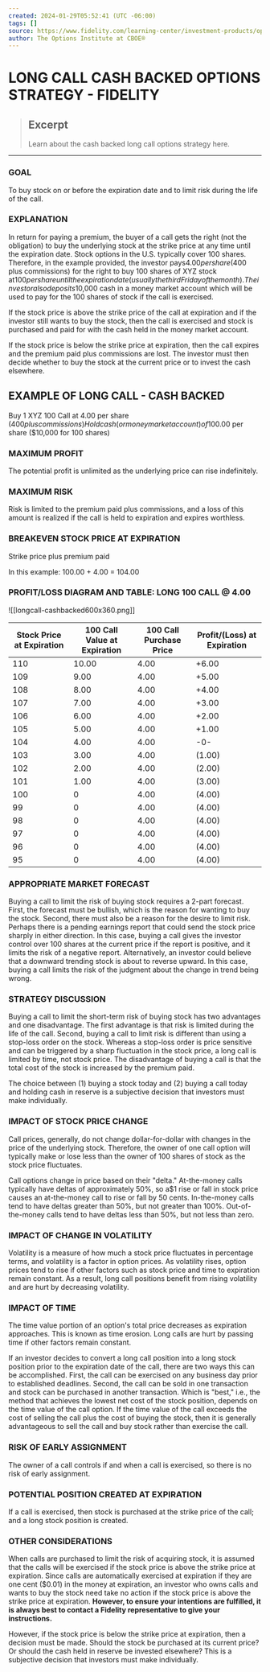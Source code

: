 ```yaml
---
created: 2024-01-29T05:52:41 (UTC -06:00)
tags: []
source: https://www.fidelity.com/learning-center/investment-products/options/options-strategy-guide/longcall-cashbacked
author: The Options Institute at CBOE®
---
```


# LONG CALL CASH BACKED OPTIONS STRATEGY - FIDELITY

> ## Excerpt
> Learn about the cash backed long call options strategy here.

---
### GOAL

To buy stock on or before the expiration date and to limit risk during the life of the call.

### EXPLANATION

In return for paying a premium, the buyer of a call gets the right (not the obligation) to buy the underlying stock at the strike price at any time until the expiration date. Stock options in the U.S. typically cover 100 shares. Therefore, in the example provided, the investor pays$4.00 per share ($400 plus commissions) for the right to buy 100 shares of XYZ stock at$100 per share until the expiration date (usually the third Friday of the month). The investor also deposits$10,000 cash in a money market account which will be used to pay for the 100 shares of stock if the call is exercised.

If the stock price is above the strike price of the call at expiration and if the investor still wants to buy the stock, then the call is exercised and stock is purchased and paid for with the cash held in the money market account.

If the stock price is below the strike price at expiration, then the call expires and the premium paid plus commissions are lost. The investor must then decide whether to buy the stock at the current price or to invest the cash elsewhere.

## EXAMPLE OF LONG CALL - CASH BACKED

Buy 1 XYZ 100 Call at 4.00 per share ($400 plus commissions) Hold cash (or money market account) of$100.00 per share ($10,000 for 100 shares)

### MAXIMUM PROFIT

The potential profit is unlimited as the underlying price can rise indefinitely.

### MAXIMUM RISK

Risk is limited to the premium paid plus commissions, and a loss of this amount is realized if the call is held to expiration and expires worthless.

### BREAKEVEN STOCK PRICE AT EXPIRATION

Strike price plus premium paid

In this example: 100.00 + 4.00 = 104.00

### PROFIT/LOSS DIAGRAM AND TABLE: LONG 100 CALL @ 4.00

![[longcall-cashbacked600x360.png]]

| Stock Price at Expiration | 100 Call Value at Expiration | 100 Call Purchase Price | Profit/(Loss) at Expiration |
| --- | --- | --- | --- |
| 110 | 10.00 | 4.00 | +6.00 |
| 109 | 9.00 | 4.00 | +5.00 |
| 108 | 8.00 | 4.00 | +4.00 |
| 107 | 7.00 | 4.00 | +3.00 |
| 106 | 6.00 | 4.00 | +2.00 |
| 105 | 5.00 | 4.00 | +1.00 |
| 104 | 4.00 | 4.00 | \-0- |
| 103 | 3.00 | 4.00 | (1.00) |
| 102 | 2.00 | 4.00 | (2.00) |
| 101 | 1.00 | 4.00 | (3.00) |
| 100 | 0 | 4.00 | (4.00) |
| 99 | 0 | 4.00 | (4.00) |
| 98 | 0 | 4.00 | (4.00) |
| 97 | 0 | 4.00 | (4.00) |
| 96 | 0 | 4.00 | (4.00) |
| 95 | 0 | 4.00 | (4.00) |

### APPROPRIATE MARKET FORECAST

Buying a call to limit the risk of buying stock requires a 2-part forecast. First, the forecast must be bullish, which is the reason for wanting to buy the stock. Second, there must also be a reason for the desire to limit risk. Perhaps there is a pending earnings report that could send the stock price sharply in either direction. In this case, buying a call gives the investor control over 100 shares at the current price if the report is positive, and it limits the risk of a negative report. Alternatively, an investor could believe that a downward trending stock is about to reverse upward. In this case, buying a call limits the risk of the judgment about the change in trend being wrong.

### STRATEGY DISCUSSION

Buying a call to limit the short-term risk of buying stock has two advantages and one disadvantage. The first advantage is that risk is limited during the life of the call. Second, buying a call to limit risk is different than using a stop-loss order on the stock. Whereas a stop-loss order is price sensitive and can be triggered by a sharp fluctuation in the stock price, a long call is limited by time, not stock price. The disadvantage of buying a call is that the total cost of the stock is increased by the premium paid.

The choice between (1) buying a stock today and (2) buying a call today and holding cash in reserve is a subjective decision that investors must make individually.

### IMPACT OF STOCK PRICE CHANGE

Call prices, generally, do not change dollar-for-dollar with changes in the price of the underlying stock. Therefore, the owner of one call option will typically make or lose less than the owner of 100 shares of stock as the stock price fluctuates.

Call options change in price based on their "delta." At-the-money calls typically have deltas of approximately 50%, so a$1 rise or fall in stock price causes an at-the-money call to rise or fall by 50 cents. In-the-money calls tend to have deltas greater than 50%, but not greater than 100%. Out-of-the-money calls tend to have deltas less than 50%, but not less than zero.

### IMPACT OF CHANGE IN VOLATILITY

Volatility is a measure of how much a stock price fluctuates in percentage terms, and volatility is a factor in option prices. As volatility rises, option prices tend to rise if other factors such as stock price and time to expiration remain constant. As a result, long call positions benefit from rising volatility and are hurt by decreasing volatility.

### IMPACT OF TIME

The time value portion of an option's total price decreases as expiration approaches. This is known as time erosion. Long calls are hurt by passing time if other factors remain constant.

If an investor decides to convert a long call position into a long stock position prior to the expiration date of the call, there are two ways this can be accomplished. First, the call can be exercised on any business day prior to established deadlines. Second, the call can be sold in one transaction and stock can be purchased in another transaction. Which is "best," i.e., the method that achieves the lowest net cost of the stock position, depends on the time value of the call option. If the time value of the call exceeds the cost of selling the call plus the cost of buying the stock, then it is generally advantageous to sell the call and buy stock rather than exercise the call.

### RISK OF EARLY ASSIGNMENT

The owner of a call controls if and when a call is exercised, so there is no risk of early assignment.

### POTENTIAL POSITION CREATED AT EXPIRATION

If a call is exercised, then stock is purchased at the strike price of the call; and a long stock position is created.

### OTHER CONSIDERATIONS

When calls are purchased to limit the risk of acquiring stock, it is assumed that the calls will be exercised if the stock price is above the strike price at expiration. Since calls are automatically exercised at expiration if they are one cent ($0.01) in the money at expiration, an investor who owns calls and wants to buy the stock need take no action if the stock price is above the strike price at expiration. **However, to ensure your intentions are fulfilled, it is always best to contact a Fidelity representative to give your instructions.**

However, if the stock price is below the strike price at expiration, then a decision must be made. Should the stock be purchased at its current price? Or should the cash held in reserve be invested elsewhere? This is a subjective decision that investors must make individually.
